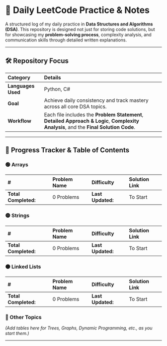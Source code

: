 # 🧠 Daily LeetCode Practice & Notes

A structured log of my daily practice in **Data Structures and Algorithms (DSA)**. This repository is designed not just for storing code solutions, but for showcasing my **problem-solving process**, complexity analysis, and communication skills through detailed written explanations.

---

## 🛠️ Repository Focus

| Category | Details |
| :--- | :--- |
| **Languages Used** | Python, C# |
| **Goal** | Achieve daily consistency and track mastery across all core DSA topics. |
| **Workflow** | Each file includes the **Problem Statement**, **Detailed Approach & Logic**, **Complexity Analysis**, and the **Final Solution Code**.

---

## 📅 Progress Tracker & Table of Contents

### 🟢 Arrays

| # | Problem Name | Difficulty | Solution Link |
| :--- | :--- | :--- | :--- |
| **Total Completed:** | 0 Problems | **Last Updated:** | To Start |

### 🟡 Strings

| # | Problem Name | Difficulty | Solution Link |
| :--- | :--- | :--- | :--- |
| **Total Completed:** | 0 Problems | **Last Updated:** | To Start |

### 🟠 Linked Lists

| # | Problem Name | Difficulty | Solution Link |
| :--- | :--- | :--- | :--- |
| **Total Completed:** | 0 Problems | **Last Updated:** | To Start |

### 🔴 Other Topics

*(Add tables here for Trees, Graphs, Dynamic Programming, etc., as you start them.)*

---

